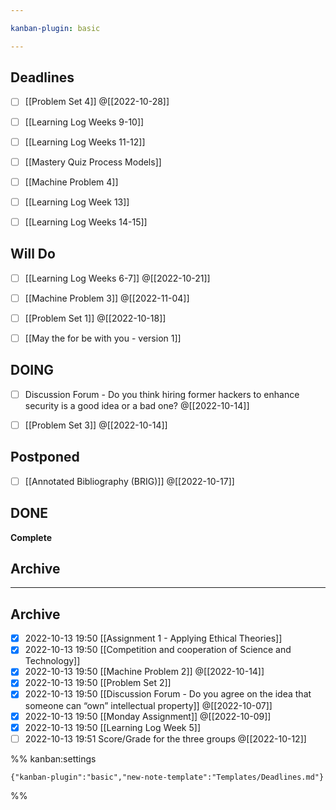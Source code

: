 ```yaml
---

kanban-plugin: basic

---
```


## Deadlines

- [ ] [[Problem Set 4]] @[[2022-10-28]]
- [ ] [[Learning Log  Weeks 9-10]]
- [ ] [[Learning Log  Weeks 11-12]]
- [ ] [[Mastery Quiz  Process Models]]
- [ ] [[Machine Problem 4]]
- [ ] [[Learning Log  Week 13]]
- [ ] [[Learning Log  Weeks 14-15]]


## Will Do

- [ ] [[Learning Log  Weeks 6-7]] @[[2022-10-21]]
- [ ] [[Machine Problem 3]] @[[2022-11-04]]
- [ ] [[Problem Set 1]] @[[2022-10-18]]
- [ ] [[May the for be with you - version 1]]


## DOING

- [ ] Discussion Forum - Do you think hiring former hackers to enhance security is a good idea or a bad one? @[[2022-10-14]]
- [ ] [[Problem Set 3]] @[[2022-10-14]]


## Postponed

- [ ] [[Annotated Bibliography (BRIG)]] @[[2022-10-17]]


## DONE

**Complete**


## Archive



***

## Archive

- [x] 2022-10-13 19:50 [[Assignment 1 - Applying Ethical Theories]]
- [x] 2022-10-13 19:50 [[Competition and cooperation of Science and Technology]]
- [x] 2022-10-13 19:50 [[Machine Problem 2]] @[[2022-10-14]]
- [x] 2022-10-13 19:50 [[Problem Set 2]]
- [x] 2022-10-13 19:50 [[Discussion Forum - Do you agree on the idea that someone can “own” intellectual property]] @[[2022-10-07]]
- [x] 2022-10-13 19:50 [[Monday Assignment]] @[[2022-10-09]]
- [x] 2022-10-13 19:50 [[Learning Log  Week 5]]
- [ ] 2022-10-13 19:51 Score/Grade for the three groups @[[2022-10-12]]

%% kanban:settings
```
{"kanban-plugin":"basic","new-note-template":"Templates/Deadlines.md"}
```
%%